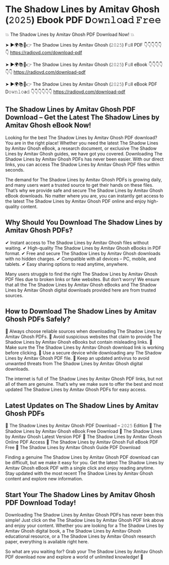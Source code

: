 # The Shadow Lines by Amitav Ghosh (𝟸𝟶𝟸𝟻) Ebook PDF D𝚘𝚠𝚗𝚕𝚘a𝚍 𝙵𝚛𝚎𝚎

💥 The Shadow Lines by Amitav Ghosh PDF Download Now! 💥

➤ ►🌍📚📱👉 The Shadow Lines by Amitav Ghosh (𝟸𝟶𝟸𝟻) F𝚞ll PDF 👇👇👇👇👇👇
https://radiovd.com/download-pdf

➤ ►🌍📚📱👉 The Shadow Lines by Amitav Ghosh (𝟸𝟶𝟸𝟻) F𝚞ll eBook 👇👇👇👇👇👇
https://radiovd.com/download-pdf

➤ ►🌍📚📱👉 The Shadow Lines by Amitav Ghosh (𝟸𝟶𝟸𝟻) F𝚞ll eBook PDF D𝚘𝚠𝚗𝚕𝚘a𝚍 👇👇👇👇👇👇
https://radiovd.com/download-pdf

## The Shadow Lines by Amitav Ghosh PDF Download – Get the Latest The Shadow Lines by Amitav Ghosh eBook Now!

Looking for the best The Shadow Lines by Amitav Ghosh PDF download? You are in the right place! Whether you need the latest The Shadow Lines by Amitav Ghosh eBook, a research document, or exclusive The Shadow Lines by Amitav Ghosh guides, we have got you covered. Downloading The Shadow Lines by Amitav Ghosh PDFs has never been easier. With our direct links, you can access The Shadow Lines by Amitav Ghosh PDF files within seconds.

The demand for The Shadow Lines by Amitav Ghosh PDFs is growing daily, and many users want a trusted source to get their hands on these files. That’s why we provide safe and secure The Shadow Lines by Amitav Ghosh eBook downloads. No matter where you are, you can instantly get access to the latest The Shadow Lines by Amitav Ghosh PDF online and enjoy high-quality content.

## Why Should You Download The Shadow Lines by Amitav Ghosh PDFs?

✔ Instant access to The Shadow Lines by Amitav Ghosh files without waiting.
✔ High-quality The Shadow Lines by Amitav Ghosh eBooks in PDF format.
✔ Free and secure The Shadow Lines by Amitav Ghosh downloads with no hidden charges.
✔ Compatible with all devices – PC, mobile, and tablets.
✔ Easy sharing options to read anytime, anywhere.

Many users struggle to find the right The Shadow Lines by Amitav Ghosh PDF files due to broken links or fake websites. But don’t worry! We ensure that all the The Shadow Lines by Amitav Ghosh eBooks and The Shadow Lines by Amitav Ghosh digital downloads provided here are from trusted sources.

## How to Download The Shadow Lines by Amitav Ghosh PDFs Safely?

📌 Always choose reliable sources when downloading The Shadow Lines by Amitav Ghosh PDFs.
📌 Avoid suspicious websites that claim to provide The Shadow Lines by Amitav Ghosh eBooks but contain misleading links.
📌 Make sure the The Shadow Lines by Amitav Ghosh download link is working before clicking.
📌 Use a secure device while downloading any The Shadow Lines by Amitav Ghosh PDF file.
📌 Keep an updated antivirus to avoid unwanted threats from The Shadow Lines by Amitav Ghosh digital downloads.

The internet is full of The Shadow Lines by Amitav Ghosh PDF links, but not all of them are genuine. That’s why we make sure to offer the best and most updated The Shadow Lines by Amitav Ghosh PDFs for easy access.

## Latest Updates on The Shadow Lines by Amitav Ghosh PDFs

🔹 The Shadow Lines by Amitav Ghosh PDF Download – 𝟸𝟶𝟸𝟻 Edition
🔹 The Shadow Lines by Amitav Ghosh eBook Free Download
🔹 The Shadow Lines by Amitav Ghosh Latest Version PDF
🔹 The Shadow Lines by Amitav Ghosh Online PDF Access
🔹 The Shadow Lines by Amitav Ghosh Full eBook PDF Free
🔹 The Shadow Lines by Amitav Ghosh Guide PDF Download

Finding a genuine The Shadow Lines by Amitav Ghosh PDF download can be difficult, but we make it easy for you. Get the latest The Shadow Lines by Amitav Ghosh eBook PDF with a single click and enjoy reading anytime. Stay updated with the most recent The Shadow Lines by Amitav Ghosh content and explore new information.

## Start Your The Shadow Lines by Amitav Ghosh PDF Download Today!

Downloading The Shadow Lines by Amitav Ghosh PDFs has never been this simple! Just click on the The Shadow Lines by Amitav Ghosh PDF link above and enjoy your content. Whether you are looking for a The Shadow Lines by Amitav Ghosh digital book, a The Shadow Lines by Amitav Ghosh educational resource, or a The Shadow Lines by Amitav Ghosh research paper, everything is available right here.

So what are you waiting for? Grab your The Shadow Lines by Amitav Ghosh PDF download now and explore a world of unlimited knowledge! 🚀